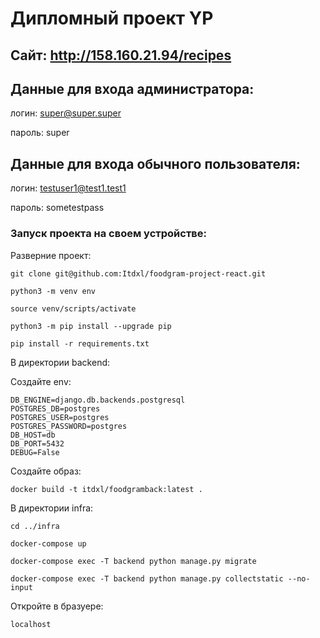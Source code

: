 # Дипломный проект YP
## Сайт: http://158.160.21.94/recipes
## Данные для входа администратора: 
логин: super@super.super 

пароль: super

## Данные для входа обычного пользователя: 
логин: testuser1@test1.test1

пароль: sometestpass

### Запуск проекта на своем устройстве:

Разверние проект:

```
git clone git@github.com:Itdxl/foodgram-project-react.git
```

```
python3 -m venv env
```

```
source venv/scripts/activate
```


```
python3 -m pip install --upgrade pip
```

```
pip install -r requirements.txt
```

В директории backend:

Создайте env:
```
DB_ENGINE=django.db.backends.postgresql
POSTGRES_DB=postgres
POSTGRES_USER=postgres
POSTGRES_PASSWORD=postgres
DB_HOST=db
DB_PORT=5432
DEBUG=False
```

Создайте образ:

```
docker build -t itdxl/foodgramback:latest .
```

В директории infra:

```
cd ../infra
```

```
docker-compose up
```


```
docker-compose exec -T backend python manage.py migrate
```


```
docker-compose exec -T backend python manage.py collectstatic --no-input
```


Откройте в бразуере:
```
localhost
```
